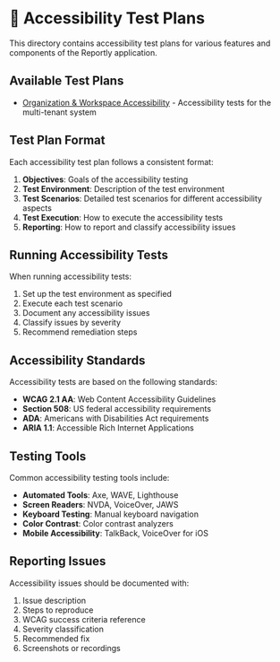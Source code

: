 # 🧪 Accessibility Test Plans

This directory contains accessibility test plans for various features and components of the Reportly application.

## Available Test Plans

- [Organization & Workspace Accessibility](organization-workspace-accessibility.md) - Accessibility tests for the multi-tenant system

## Test Plan Format

Each accessibility test plan follows a consistent format:

1. **Objectives**: Goals of the accessibility testing
2. **Test Environment**: Description of the test environment
3. **Test Scenarios**: Detailed test scenarios for different accessibility aspects
4. **Test Execution**: How to execute the accessibility tests
5. **Reporting**: How to report and classify accessibility issues

## Running Accessibility Tests

When running accessibility tests:

1. Set up the test environment as specified
2. Execute each test scenario
3. Document any accessibility issues
4. Classify issues by severity
5. Recommend remediation steps

## Accessibility Standards

Accessibility tests are based on the following standards:

- **WCAG 2.1 AA**: Web Content Accessibility Guidelines
- **Section 508**: US federal accessibility requirements
- **ADA**: Americans with Disabilities Act requirements
- **ARIA 1.1**: Accessible Rich Internet Applications

## Testing Tools

Common accessibility testing tools include:

- **Automated Tools**: Axe, WAVE, Lighthouse
- **Screen Readers**: NVDA, VoiceOver, JAWS
- **Keyboard Testing**: Manual keyboard navigation
- **Color Contrast**: Color contrast analyzers
- **Mobile Accessibility**: TalkBack, VoiceOver for iOS

## Reporting Issues

Accessibility issues should be documented with:

1. Issue description
2. Steps to reproduce
3. WCAG success criteria reference
4. Severity classification
5. Recommended fix
6. Screenshots or recordings
